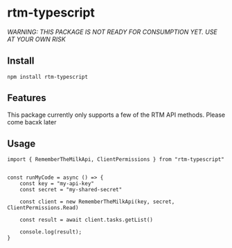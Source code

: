 # rtm-typescript

*WARNING: THIS PACKAGE IS NOT READY FOR CONSUMPTION YET. USE AT YOUR OWN RISK*

## Install

```
npm install rtm-typescript
```

## Features

This package currently only supports a few of the RTM API methods. Please come
bacxk later


## Usage

```
import { RememberTheMilkApi, ClientPermissions } from "rtm-typescript"


const runMyCode = async () => {
    const key = "my-api-key"
    const secret = "my-shared-secret"

    const client = new RememberTheMilkApi(key, secret, ClientPermissions.Read)

    const result = await client.tasks.getList()

    console.log(result);
}
```

